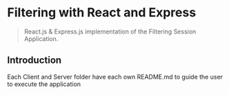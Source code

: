 # Filtering with React and Express

> React.js & Express.js implementation of the Filtering Session Application.

## Introduction

Each Client and Server folder have each own README.md to guide the user to execute the application